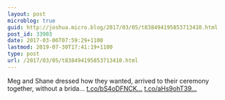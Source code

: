 ```yaml
---
layout: post
microblog: true
guid: http://joshua.micro.blog/2017/03/05/t838494195853713410.html
post_id: 33903
date: 2017-03-06T07:59:29+1100
lastmod: 2019-07-30T17:41:19+1100
type: post
url: /2017/03/05/t838494195853713410.html
---
```

Meg and Shane dressed how they wanted, arrived to their ceremony together, without a brida… [t.co/bS4oDFNCK...](https://t.co/bS4oDFNCKt) [t.co/aHs9ohT39...](https://t.co/aHs9ohT39U)
